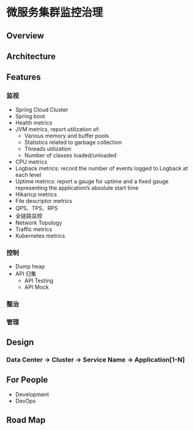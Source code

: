 # 微服务集群监控治理

## Overview

## Architecture

## Features

### **监视**

* Spring Cloud Cluster
* Spring boot
* Health metrics
* JVM metrics, report utilization of:
  * Various memory and buffer pools
  * Statistics related to garbage collection
  * Threads utilization
  * Number of classes loaded/unloaded
* CPU metrics
* Logback metrics: record the number of events logged to Logback at each level
* Uptime metrics: report a gauge for uptime and a fixed gauge representing the application’s absolute start time
* Hikaricp metrics
* File descriptor metrics
* QPS、TPS、RPS
* 全链路监控
* Network Topology
* Traffic metrics
* Kubernetes metrics

### 控制

* Dump heap
* API 归集
  * API Testing
  * API Mock

### 整治

### 管理

## Design

### Data Center -&gt; Cluster -&gt; Service Name -&gt; Application\[1-N\]

## For People

* Development
* DevOps

## Road Map

